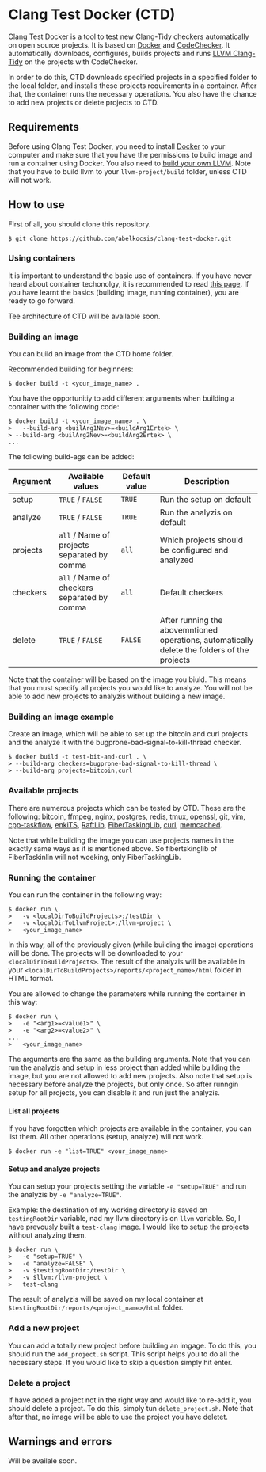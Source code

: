 # Clang Test Docker (CTD)

Clang Test Docker is a tool to test new Clang-Tidy checkers automatically on open source projects. It is based on [Docker](https://www.docker.com) and [CodeChecker](https://github.com/Ericsson/codechecker). It automatically downloads, configures, builds projects and runs [LLVM Clang-Tidy](https://clang.llvm.org/extra/clang-tidy/) on the projects with CodeChecker.

In order to do this, CTD downloads specified projects in a specified folder to the local folder, and installs these projects requirements in a container. After that, the container runs the necessary operations. You also have the chance to add new projects or delete projects to CTD.

## Requirements

Before using Clang Test Docker, you need to install [Docker](https://www.docker.com) to your computer and make sure that you have the permissions to build image and run a container using Docker. You also need to [build your own LLVM](https://llvm.org/docs/CMake.html). Note that you have to build llvm to your `llvm-project/build` folder, unless CTD will not work.

## How to use

First of all, you should clone this repository.

```
$ git clone https://github.com/abelkocsis/clang-test-docker.git
```

### Using containers

It is important to understand the basic use of containers. If you have never heard about container techonolgy, it is recommended to read [this page](https://docs.docker.com/get-started/overview/). If you have learnt the basics (building image, running container), you are ready to go forward.

Tee architecture of CTD will be available soon.

### Building an image

You can build an image from the CTD home folder. 

Recommended building for beginners:

```
$ docker build -t <your_image_name> .
```

You have the opportunitiy to add different arguments when building a container with the following code:

```
$ docker build -t <your_image_name> . \
>   --build-arg <builArg1Nev>=<buildArg1Ertek> \
> --build-arg <builArg2Nev>=<buildArg2Ertek> \
...
```

The following build-ags can be added:

| Argument              | Available values        | Default value         | Description                             |
| ----------------------|-------------------------|-----------------------|-----------------------------------------|
| setup                 | `TRUE` / `FALSE`              | `TRUE`                  | Run the setup on default                |
| analyze                 | `TRUE` / `FALSE`              | `TRUE`                  | Run the analyzis on default                |
| projects               | `all` / Name of projects separated by comma | `all`  | Which projects should be configured and analyzed|
| checkers                 | `all` / Name of checkers separated by comma              | `all`                  | Default checkers                |
| delete                 | `TRUE` / `FALSE`              | `FALSE`                  | After running the abovemntioned operations, automatically delete the folders of the projects                |

Note that the container will be based on the image you biuld. This means that you must specify all projects you would like to analyze. You will not be able to add new projects to analyzis without building a new image.

### Building an image example

Create an image, which will be able to set up the bitcoin and curl projects and the analyze it with the bugprone-bad-signal-to-kill-thread checker.

```
$ docker build -t test-bit-and-curl . \
> --build-arg checkers=bugprone-bad-signal-to-kill-thread \
> --build-arg projects=bitcoin,curl
```

### Available projects

There are numerous projects which can be tested by CTD. These are the following:
[bitcoin](https://github.com/bitcoin/bitcoin.git),
[ffmpeg](https://git.ffmpeg.org/ffmpeg.git),
[nginx](https://github.com/nginx/nginx.git),
[postgres](https://github.com/postgres/postgres.git),
[redis](https://github.com/antirez/redis.git),
[tmux](https://github.com/tmux/tmux.git),
[openssl](https://github.com/openssl/openssl.git),
[git](https://github.com/git/git.git),
[vim](https://github.com/vim/vim.git),
[cpp-taskflow](https://github.com/cpp-taskflow/cpp-taskflow.git),
[enkiTS](https://github.com/dougbinks/enkiTS.git),
[RaftLib](https://github.com/RaftLib/RaftLib.git),
[FiberTaskingLib](https://github.com/RichieSams/FiberTaskingLib.git),
[curl](https://github.com/curl/curl.git),
[memcached](https://github.com/memcached/memcached.git).

Note that while building the image you can use projects names in the exactly same ways as it is mentioned above. So fibertskinglib of FiberTaskinlin will not woeking, only FiberTaskingLib.

### Running the container

You can run the container in the following way:

```
$ docker run \
>   -v <localDirToBuildProjects>:/testDir \
>   -v <localDirToLlvmProject>:/llvm-project \
>   <your_image_name>
```

In this way, all of the previously given (while building the image) operations will be done. The projects will be downloaded to your `<localDirToBuildProjects>`. The result of the analyzis will be available in your `<localDirToBuildProjects>/reports/<project_name>/html` folder in HTML format.

You are allowed to change the parameters while running the container in this way:

```
$ docker run \
>   -e "<arg1>=<value1>" \
>   -e "<arg2>=<value2>" \
...
>   <your_image_name>
```

The arguments are tha same as the building arguments. Note that you can run the analyzis and setup in less project than added while building the image, but you are not allowed to add new projects. Also note that setup is necessary before analyze the projects, but only once. So after runngin setup for all projects, you can disable it and run just the analyzis.

#### List all projects

If you have forgotten which projects are available in the container, you can list them. All other operations (setup, analyze) will not work.

```
$ docker run -e "list=TRUE" <your_image_name>
```

#### Setup and analyze projects

You can setup your projects setting the variable `-e "setup=TRUE"` and run the analyzis by `-e "analyze=TRUE"`.

Example: the destination of my working directory is saved on `testingRootDir` variable, nad my llvm directory is on `llvm` variable. So, I have prevously built a `test-clang` image. I would like to setup the projects without analyzing them.

```
$ docker run \
>   -e "setup=TRUE" \
>   -e "analyze=FALSE" \
>   -v $testingRootDir:/testDir \
>   -v $llvm:/llvm-project \
>   test-clang
```

The result of analyzis will be saved on my local container at `$testingRootDir/reports/<project_name>/html` folder.

### Add a new project

You can add a totally new project before building an imgage. To do this, you should run the `add_project.sh` script. This script helps you to do all the necessary steps. If you would like to skip a question simply hit enter.

### Delete a project

If have added a project not in the right way and would like to re-add it, you should delete a project. To do this, simply tun `delete_project.sh`. Note that after that, no image will be able to use the project you have deletet.

## Warnings and errors

Will be availale soon.
